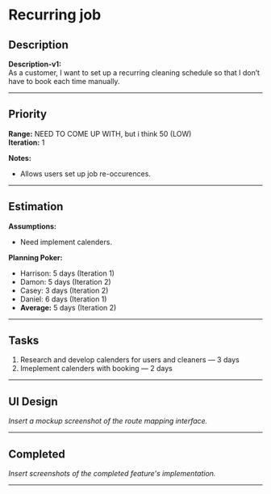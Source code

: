 # Recurring job

## Description
**Description-v1:**  
As a customer, I want to set up a recurring cleaning schedule so that I don’t have to book each time manually.

---

## Priority
**Range:** NEED TO COME UP WITH, but i think 50 (LOW)  
**Iteration:** 1  

**Notes:**  
- Allows users set up job re-occurences. 

---

## Estimation
**Assumptions:**  
- Need implement calenders.  

**Planning Poker:**  
- Harrison: 5 days (Iteration 1)  
- Damon: 5 days (Iteration 2)  
- Casey: 3 days (Iteration 2)
- Daniel: 6 days (Iteration 1)
- **Average:** 5 days (Iteration 2)  

---

## Tasks
1. Research and develop calenders for users and cleaners — 3 days  
2. Imeplement calenders with booking — 2 days
  

---

## UI Design
*Insert a mockup screenshot of the route mapping interface.*

---

## Completed
*Insert screenshots of the completed feature's implementation.*

---
